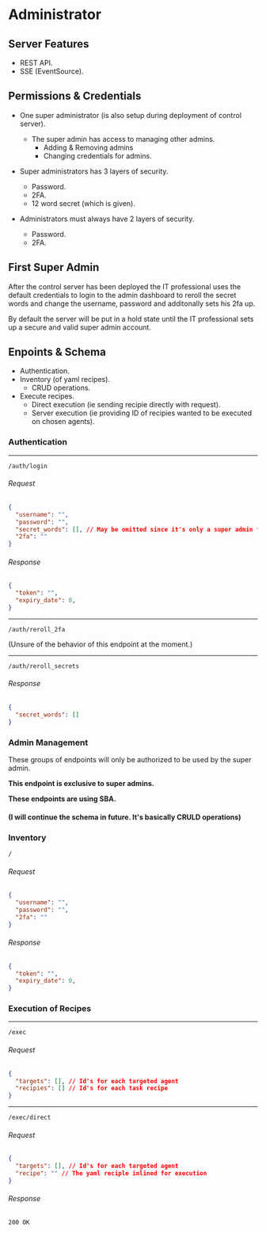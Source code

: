 # Administrator

## Server Features

- REST API.
- SSE (EventSource).

## Permissions & Credentials

- One super administrator (is also setup during deployment of control server).
  - The super admin has access to managing other admins.
    - Adding & Removing admins
    - Changing credentials for admins.

- Super administrators has 3 layers of security.
  - Password.
  - 2FA.
  - 12 word secret (which is given).

- Administrators must always have 2 layers of security.
  - Password.
  - 2FA.
  
## First Super Admin

After the control server has been deployed the IT professional uses the default credentials to login to the admin dashboard to reroll the secret words and change the username, password and additonally sets his 2fa up.

By default the server will be put in a hold state until the IT professional sets up a secure and valid super admin account.

## Enpoints & Schema

- Authentication.
- Inventory (of yaml recipes).
  - CRUD operations.
- Execute recipes.
  - Direct execution (ie sending recipie directly with request).
  - Server execution (ie providing ID of recipies wanted to be executed on chosen agents).
  
### Authentication

---
`/auth/login`

###### Request

```json
{
  "username": "",
  "password": "",
  "secret_words": [], // May be omitted since it's only a super admin feature.
  "2fa": ""
}
```

###### Response

```json
{
  "token": "",
  "expiry_date": 0,
}
```

---
`/auth/reroll_2fa`

(Unsure of the behavior of this endpoint at the moment.)

---
`/auth/reroll_secrets`

###### Response

```json
{
  "secret_words": []
}
```

### Admin Management

These groups of endpoints will only be authorized to be used by the super admin.

**This endpoint is exclusive to super admins.**

**These endpoints are using SBA.**


#### (I will continue the schema in future. It's basically CRULD operations)

### Inventory

`/`

###### Request

```json
{
  "username": "",
  "password": "",
  "2fa": ""
}
```

###### Response

```json
{
  "token": "",
  "expiry_date": 0,
}
```

### Execution of Recipes

---
`/exec`

###### Request

```json
{
  "targets": [], // Id's for each targeted agent
  "recipies": [] // Id's for each task recipe
}
```

---
`/exec/direct`

###### Request

```json
{
  "targets": [], // Id's for each targeted agent
  "recipe": "" // The yaml reciple inlined for execution
}
```

###### Response

`200 OK`